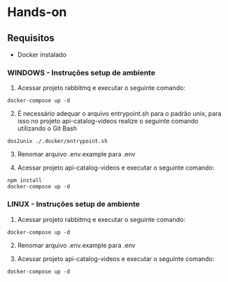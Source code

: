 # Hands-on



## Requisitos ##

* Docker instalado


### WINDOWS - Instruções setup de ambiente ###

1) Acessar projeto rabbitmq e executar o seguinte comando:
```
docker-compose up -d
```

2) É necessário adequar o arquivo entrypoint.sh para o padrão unix, para isso no projeto api-catalog-videos realize o seguinte comando utilizando o Git Bash
```
dos2unix ./.docker/entrypoint.sh
```

3) Renomar arquivo .env.example para .env

4) Acessar projeto api-catalog-videos e executar o seguinte comando:
```
npm install
docker-compose up -d
```

### LINUX - Instruções setup de ambiente ###

1) Acessar projeto rabbitmq e executar o seguinte comando:
```
docker-compose up -d
```

2) Renomar arquivo .env.example para .env

3) Acessar projeto api-catalog-videos e executar o seguinte comando:
```
docker-compose up -d
```

